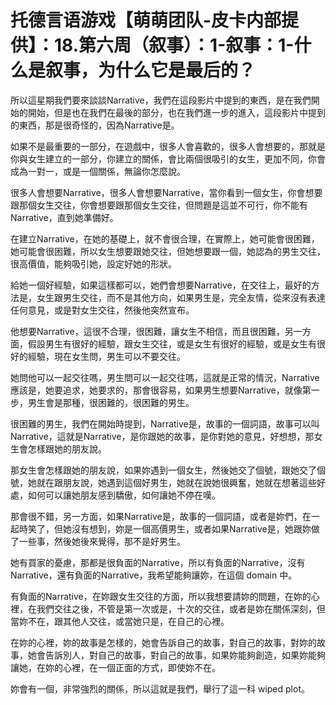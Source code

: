 # 托德言语游戏【萌萌团队-皮卡内部提供】：18.第六周（叙事）：1-叙事：1-什么是叙事，为什么它是最后的？

所以這星期我們要來談談Narrative，我們在這段影片中提到的東西，是在我們開始的開始，但是也在我們在最後的部分，也在我們進一步的進入，這段影片中提到的東西，那是很奇怪的，因為Narrative是。

如果不是最重要的一部分，在遊戲中，很多人會喜歡的，很多人會想要的，那就是你與女生建立的一部分，你建立的關係，會比兩個很吸引的女生，更加不同，你會成為一對一，或是一個關係，無論你怎麼說。

很多人會想要Narrative，很多人會想要Narrative，當你看到一個女生，你會想要跟那個女生交往，你會想要跟那個女生交往，但問題是這並不可行，你不能有Narrative，直到她準備好。

在建立Narrative，在她的基礎上，就不會很合理，在實際上，她可能會很困難，她可能會很困難，所以女生想要跟她交往，但她想要跟一個，她認為的男生交往，很高價值，能夠吸引她，設定好她的形狀。

給她一個好經驗，如果這樣都可以，她們會想要Narrative，在交往上，最好的方法是，女生跟男生交往，而不是其他方向，如果男生是，完全友情，從來沒有表達任何意見，或是對女生交往，然後他突然宣布。

他想要Narrative，這很不合理，很困難，讓女生不相信，而且很困難，另一方面，假設男生有很好的經驗，跟女生交往，或是女生有很好的經驗，或是女生有很好的經驗，現在女生問，男生可以不要交往。

她問他可以一起交往嗎，男生問可以一起交往嗎，這就是正常的情況，Narrative應該是，她要追求，她要求的，那會很容易，如果男生想要Narrative，就像第一步，男生會是那種，很困難的，很困難的男生。

很困難的男生，我們在開始時提到，Narrative是，故事的一個詞語，故事可以叫Narrative，這就是Narrative，是你跟她的故事，是你對她的意見，好想想，那女生會怎樣跟她的朋友說。

那女生會怎樣跟她的朋友說，如果妳遇到一個女生，然後她交了個號，跟她交了個號，她就在跟朋友說，她遇到這個好男生，她就在說她很興奮，她就在想著這些好處，如何可以讓她朋友感到驕傲，如何讓她不停在嘆。

那會很不錯，另一方面，如果Narrative是，故事的一個詞語，或者是妳們，在一起時笑了，但她沒有想到，妳是一個高價男生，或者如果Narrative是，她跟妳做了一些事，然後她後來覺得，那不是好男生。

她有買家的憂慮，那都是很負面的Narrative，所以有負面的Narrative，沒有Narrative，還有負面的Narrative，我希望能夠讓妳，在這個 domain 中。

有負面的Narrative，在妳跟女生交往的方面，所以我想要請妳的問題，在妳的心裡，在我們交往之後，不管是第一次或是，十次的交往，或者是妳在關係深刻，但當妳不在，跟其他人交往，或當她只是，在自己的心裡。

在妳的心裡，妳的故事是怎樣的，她會告訴自己的故事，對自己的故事，對妳的故事，她會告訴別人，對自己的故事，對自己的故事，如果妳能夠創造，如果妳能夠讓她，在妳的心裡，在一個正面的方式，即使妳不在。

妳會有一個，非常強烈的關係，所以這就是我們，舉行了這一科 wiped plot。